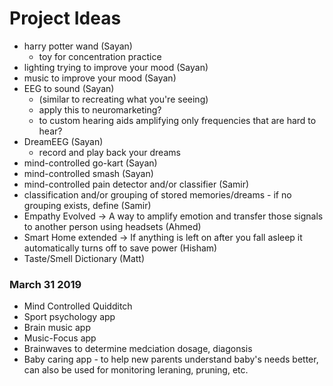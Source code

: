 # Project Ideas

- harry potter wand (Sayan)
    - toy for concentration practice
- lighting trying to improve your mood (Sayan)
- music to improve your mood (Sayan)
- EEG to sound (Sayan)
    - (similar to recreating what you're seeing)
    - apply this to neuromarketing?
    - to custom hearing aids amplifying only frequencies that are hard to hear?
- DreamEEG (Sayan)
    - record and play back your dreams
- mind-controlled go-kart (Sayan)
- mind-controlled smash (Sayan)
- mind-controlled pain detector and/or classifier (Samir)
- classification and/or grouping of stored memories/dreams - if no grouping exists, define (Samir)
- Empathy Evolved -> A way to amplify emotion and transfer those signals to another person using headsets (Ahmed)
- Smart Home extended -> If anything is left on after you fall asleep it automatically turns off to save power (Hisham)
- Taste/Smell Dictionary (Matt)

### March 31 2019

- Mind Controlled Quidditch
- Sport psychology app
- Brain music app
- Music-Focus app
- Brainwaves to determine medciation dosage, diagonsis
- Baby caring app - to help new parents understand baby's needs better, can also be used for monitoring leraning, pruning, etc.
